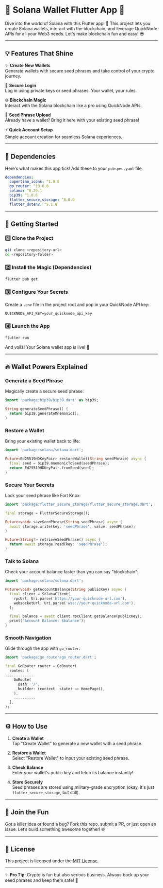 # 🌟 Solana Wallet Flutter App 🌟

Dive into the world of Solana with this Flutter app! 🚀 This project lets you create Solana wallets, interact with the blockchain, and leverage QuickNode APIs for all your Web3 needs. Let's make blockchain fun and easy! 😎

---

## 💡 Features That Shine

✨ **Create New Wallets**  
Generate wallets with secure seed phrases and take control of your crypto journey.  

🔐 **Secure Login**  
Log in using private keys or seed phrases. Your wallet, your rules.  

🌐 **Blockchain Magic**  
Interact with the Solana blockchain like a pro using QuickNode APIs.  

📖 **Seed Phrase Upload**  
Already have a wallet? Bring it here with your existing seed phrase!  

⚡ **Quick Account Setup**  
Simple account creation for seamless Solana experiences.  

---

## 🔧 Dependencies

Here's what makes this app tick! Add these to your `pubspec.yaml` file:

```yaml
dependencies:
  cupertino_icons: ^1.0.8
  go_router: ^10.0.0
  solana: ^0.29.1
  bip39: ^1.0.6
  flutter_secure_storage: ^8.0.0
  flutter_dotenv: ^5.1.0
```

---

## 🚀 Getting Started

### 1️⃣ Clone the Project

```bash
git clone <repository-url>
cd <repository-folder>
```

### 2️⃣ Install the Magic (Dependencies)

```bash
flutter pub get
```

### 3️⃣ Configure Your Secrets

Create a `.env` file in the project root and pop in your QuickNode API key:

```env
QUICKNODE_API_KEY=your_quicknode_api_key
```

### 4️⃣ Launch the App

```bash
flutter run
```

And voilà! Your Solana wallet app is live! 🎉

---

## 🔥 Wallet Powers Explained

### **Generate a Seed Phrase**
Magically create a secure seed phrase:

```dart
import 'package:bip39/bip39.dart' as bip39;

String generateSeedPhrase() {
  return bip39.generateMnemonic();
}
```

### **Restore a Wallet**
Bring your existing wallet back to life:

```dart
import 'package:solana/solana.dart';

Future<Ed25519HDKeyPair> restoreWallet(String seedPhrase) async {
  final seed = bip39.mnemonicToSeed(seedPhrase);
  return Ed25519HDKeyPair.fromSeed(seed);
}
```

### **Secure Your Secrets**
Lock your seed phrase like Fort Knox:

```dart
import 'package:flutter_secure_storage/flutter_secure_storage.dart';

final storage = FlutterSecureStorage();

Future<void> saveSeedPhrase(String seedPhrase) async {
  await storage.write(key: 'seedPhrase', value: seedPhrase);
}

Future<String?> retrieveSeedPhrase() async {
  return await storage.read(key: 'seedPhrase');
}
```

### **Talk to Solana**
Check your account balance faster than you can say "blockchain":

```dart
import 'package:solana/solana.dart';

Future<void> getAccountBalance(String publicKey) async {
  final client = SolanaClient(
    rpcUrl: Uri.parse('https://your-quicknode-url.com'),
    websocketUrl: Uri.parse('wss://your-quicknode-url.com'),
  );

  final balance = await client.rpcClient.getBalance(publicKey);
  print('Account Balance: $balance');
}
```

### **Smooth Navigation**
Glide through the app with `go_router`:

```dart
import 'package:go_router/go_router.dart';

final GoRouter router = GoRouter(
  routes: [
.............
    GoRoute(
      path: '/',
      builder: (context, state) => HomePage(),
    ),
    ..........
  ],
);
```

---

## ⚙️ How to Use

1. **Create a Wallet**  
   Tap "Create Wallet" to generate a new wallet with a seed phrase.  

2. **Restore a Wallet**  
   Select "Restore Wallet" to input your existing seed phrase.  

3. **Check Balance**  
   Enter your wallet's public key and fetch its balance instantly!  

4. **Store Securely**  
   Seed phrases are stored using military-grade encryption (okay, it's just `flutter_secure_storage`, but still).

---

## 🎉 Join the Fun

Got a killer idea or found a bug? Fork this repo, submit a PR, or just open an issue. Let’s build something awesome together! 🌐

---

## 📜 License

This project is licensed under the [MIT License](LICENSE).  

---

✨ **Pro Tip**: Crypto is fun but also serious business. Always back up your seed phrases and keep them safe! 🔑

